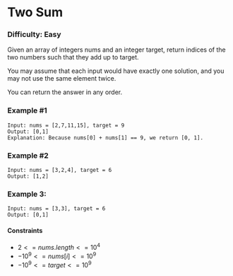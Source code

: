 # Two Sum
### Difficulty: Easy

Given an array of integers nums and an integer target, return indices of the two numbers such that they add up to target.

You may assume that each input would have exactly one solution, and you may not use the same element twice.

You can return the answer in any order.

### Example #1

```
Input: nums = [2,7,11,15], target = 9  
Output: [0,1]  
Explanation: Because nums[0] + nums[1] == 9, we return [0, 1].
```

### Example #2

```
Input: nums = [3,2,4], target = 6  
Output: [1,2]  
```

### Example 3:

```
Input: nums = [3,3], target = 6  
Output: [0,1]
```

#### Constraints

- $2 <= nums.length <= 10^4$
- $-10^9 <= nums[i] <= 10^9$
- $-10^9 <= target <= 10^9$
